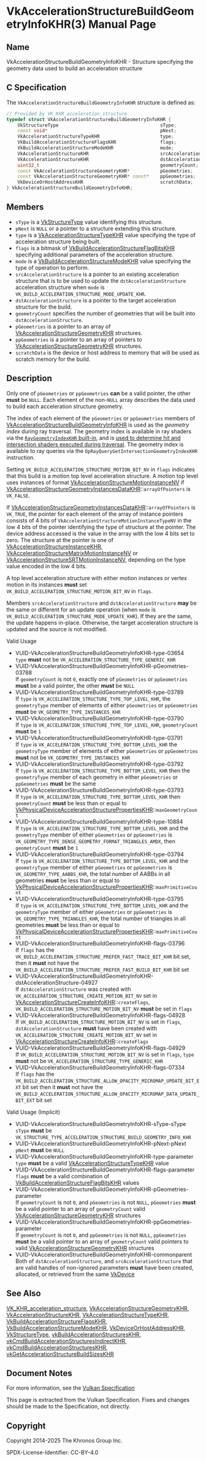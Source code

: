 # VkAccelerationStructureBuildGeometryInfoKHR(3) Manual Page

## Name

VkAccelerationStructureBuildGeometryInfoKHR - Structure specifying the geometry data used to build an acceleration structure



## [](#_c_specification)C Specification

The `VkAccelerationStructureBuildGeometryInfoKHR` structure is defined as:

```c++
// Provided by VK_KHR_acceleration_structure
typedef struct VkAccelerationStructureBuildGeometryInfoKHR {
    VkStructureType                                     sType;
    const void*                                         pNext;
    VkAccelerationStructureTypeKHR                      type;
    VkBuildAccelerationStructureFlagsKHR                flags;
    VkBuildAccelerationStructureModeKHR                 mode;
    VkAccelerationStructureKHR                          srcAccelerationStructure;
    VkAccelerationStructureKHR                          dstAccelerationStructure;
    uint32_t                                            geometryCount;
    const VkAccelerationStructureGeometryKHR*           pGeometries;
    const VkAccelerationStructureGeometryKHR* const*    ppGeometries;
    VkDeviceOrHostAddressKHR                            scratchData;
} VkAccelerationStructureBuildGeometryInfoKHR;
```

## [](#_members)Members

- `sType` is a [VkStructureType](https://registry.khronos.org/vulkan/specs/latest/man/html/VkStructureType.html) value identifying this structure.
- `pNext` is `NULL` or a pointer to a structure extending this structure.
- `type` is a [VkAccelerationStructureTypeKHR](https://registry.khronos.org/vulkan/specs/latest/man/html/VkAccelerationStructureTypeKHR.html) value specifying the type of acceleration structure being built.
- `flags` is a bitmask of [VkBuildAccelerationStructureFlagBitsKHR](https://registry.khronos.org/vulkan/specs/latest/man/html/VkBuildAccelerationStructureFlagBitsKHR.html) specifying additional parameters of the acceleration structure.
- `mode` is a [VkBuildAccelerationStructureModeKHR](https://registry.khronos.org/vulkan/specs/latest/man/html/VkBuildAccelerationStructureModeKHR.html) value specifying the type of operation to perform.
- `srcAccelerationStructure` is a pointer to an existing acceleration structure that is to be used to update the `dstAccelerationStructure` acceleration structure when `mode` is `VK_BUILD_ACCELERATION_STRUCTURE_MODE_UPDATE_KHR`.
- `dstAccelerationStructure` is a pointer to the target acceleration structure for the build.
- `geometryCount` specifies the number of geometries that will be built into `dstAccelerationStructure`.
- `pGeometries` is a pointer to an array of [VkAccelerationStructureGeometryKHR](https://registry.khronos.org/vulkan/specs/latest/man/html/VkAccelerationStructureGeometryKHR.html) structures.
- `ppGeometries` is a pointer to an array of pointers to [VkAccelerationStructureGeometryKHR](https://registry.khronos.org/vulkan/specs/latest/man/html/VkAccelerationStructureGeometryKHR.html) structures.
- `scratchData` is the device or host address to memory that will be used as scratch memory for the build.

## [](#_description)Description

Only one of `pGeometries` or `ppGeometries` **can** be a valid pointer, the other **must** be `NULL`. Each element of the non-`NULL` array describes the data used to build each acceleration structure geometry.

The index of each element of the `pGeometries` or `ppGeometries` members of [VkAccelerationStructureBuildGeometryInfoKHR](https://registry.khronos.org/vulkan/specs/latest/man/html/VkAccelerationStructureBuildGeometryInfoKHR.html) is used as the *geometry index* during ray traversal. The geometry index is available in ray shaders via the [`RayGeometryIndexKHR` built-in](https://registry.khronos.org/vulkan/specs/latest/html/vkspec.html#interfaces-builtin-variables-raygeometryindex), and is [used to determine hit and intersection shaders executed during traversal](https://registry.khronos.org/vulkan/specs/latest/html/vkspec.html#shader-binding-table-hit-shader-indexing). The geometry index is available to ray queries via the `OpRayQueryGetIntersectionGeometryIndexKHR` instruction.

Setting `VK_BUILD_ACCELERATION_STRUCTURE_MOTION_BIT_NV` in `flags` indicates that this build is a motion top level acceleration structure. A motion top level uses instances of format [VkAccelerationStructureMotionInstanceNV](https://registry.khronos.org/vulkan/specs/latest/man/html/VkAccelerationStructureMotionInstanceNV.html) if [VkAccelerationStructureGeometryInstancesDataKHR](https://registry.khronos.org/vulkan/specs/latest/man/html/VkAccelerationStructureGeometryInstancesDataKHR.html)::`arrayOfPointers` is `VK_FALSE`.

If [VkAccelerationStructureGeometryInstancesDataKHR](https://registry.khronos.org/vulkan/specs/latest/man/html/VkAccelerationStructureGeometryInstancesDataKHR.html)::`arrayOfPointers` is `VK_TRUE`, the pointer for each element of the array of instance pointers consists of 4 bits of `VkAccelerationStructureMotionInstanceTypeNV` in the low 4 bits of the pointer identifying the type of structure at the pointer. The device address accessed is the value in the array with the low 4 bits set to zero. The structure at the pointer is one of [VkAccelerationStructureInstanceKHR](https://registry.khronos.org/vulkan/specs/latest/man/html/VkAccelerationStructureInstanceKHR.html), [VkAccelerationStructureMatrixMotionInstanceNV](https://registry.khronos.org/vulkan/specs/latest/man/html/VkAccelerationStructureMatrixMotionInstanceNV.html) or [VkAccelerationStructureSRTMotionInstanceNV](https://registry.khronos.org/vulkan/specs/latest/man/html/VkAccelerationStructureSRTMotionInstanceNV.html), depending on the type value encoded in the low 4 bits.

A top level acceleration structure with either motion instances or vertex motion in its instances **must** set `VK_BUILD_ACCELERATION_STRUCTURE_MOTION_BIT_NV` in `flags`.

Members `srcAccelerationStructure` and `dstAccelerationStructure` **may** be the same or different for an update operation (when `mode` is `VK_BUILD_ACCELERATION_STRUCTURE_MODE_UPDATE_KHR`). If they are the same, the update happens in-place. Otherwise, the target acceleration structure is updated and the source is not modified.

Valid Usage

- [](#VUID-VkAccelerationStructureBuildGeometryInfoKHR-type-03654)VUID-VkAccelerationStructureBuildGeometryInfoKHR-type-03654  
  `type` **must** not be `VK_ACCELERATION_STRUCTURE_TYPE_GENERIC_KHR`
- [](#VUID-VkAccelerationStructureBuildGeometryInfoKHR-pGeometries-03788)VUID-VkAccelerationStructureBuildGeometryInfoKHR-pGeometries-03788  
  If `geometryCount` is not `0`, exactly one of `pGeometries` or `ppGeometries` **must** be a valid pointer, the other **must** be `NULL`
- [](#VUID-VkAccelerationStructureBuildGeometryInfoKHR-type-03789)VUID-VkAccelerationStructureBuildGeometryInfoKHR-type-03789  
  If `type` is `VK_ACCELERATION_STRUCTURE_TYPE_TOP_LEVEL_KHR`, the `geometryType` member of elements of either `pGeometries` or `ppGeometries` **must** be `VK_GEOMETRY_TYPE_INSTANCES_KHR`
- [](#VUID-VkAccelerationStructureBuildGeometryInfoKHR-type-03790)VUID-VkAccelerationStructureBuildGeometryInfoKHR-type-03790  
  If `type` is `VK_ACCELERATION_STRUCTURE_TYPE_TOP_LEVEL_KHR`, `geometryCount` **must** be `1`
- [](#VUID-VkAccelerationStructureBuildGeometryInfoKHR-type-03791)VUID-VkAccelerationStructureBuildGeometryInfoKHR-type-03791  
  If `type` is `VK_ACCELERATION_STRUCTURE_TYPE_BOTTOM_LEVEL_KHR` the `geometryType` member of elements of either `pGeometries` or `ppGeometries` **must** not be `VK_GEOMETRY_TYPE_INSTANCES_KHR`
- [](#VUID-VkAccelerationStructureBuildGeometryInfoKHR-type-03792)VUID-VkAccelerationStructureBuildGeometryInfoKHR-type-03792  
  If `type` is `VK_ACCELERATION_STRUCTURE_TYPE_BOTTOM_LEVEL_KHR` then the `geometryType` member of each geometry in either `pGeometries` or `ppGeometries` **must** be the same
- [](#VUID-VkAccelerationStructureBuildGeometryInfoKHR-type-03793)VUID-VkAccelerationStructureBuildGeometryInfoKHR-type-03793  
  If `type` is `VK_ACCELERATION_STRUCTURE_TYPE_BOTTOM_LEVEL_KHR` then `geometryCount` **must** be less than or equal to [VkPhysicalDeviceAccelerationStructurePropertiesKHR](https://registry.khronos.org/vulkan/specs/latest/man/html/VkPhysicalDeviceAccelerationStructurePropertiesKHR.html)::`maxGeometryCount`
- [](#VUID-VkAccelerationStructureBuildGeometryInfoKHR-type-10884)VUID-VkAccelerationStructureBuildGeometryInfoKHR-type-10884  
  If `type` is `VK_ACCELERATION_STRUCTURE_TYPE_BOTTOM_LEVEL_KHR` and the `geometryType` member of either `pGeometries` or `ppGeometries` is `VK_GEOMETRY_TYPE_DENSE_GEOMETRY_FORMAT_TRIANGLES_AMDX`, then `geometryCount` **must** be `1`
- [](#VUID-VkAccelerationStructureBuildGeometryInfoKHR-type-03794)VUID-VkAccelerationStructureBuildGeometryInfoKHR-type-03794  
  If `type` is `VK_ACCELERATION_STRUCTURE_TYPE_BOTTOM_LEVEL_KHR` and the `geometryType` member of either `pGeometries` or `ppGeometries` is `VK_GEOMETRY_TYPE_AABBS_KHR`, the total number of AABBs in all geometries **must** be less than or equal to [VkPhysicalDeviceAccelerationStructurePropertiesKHR](https://registry.khronos.org/vulkan/specs/latest/man/html/VkPhysicalDeviceAccelerationStructurePropertiesKHR.html)::`maxPrimitiveCount`
- [](#VUID-VkAccelerationStructureBuildGeometryInfoKHR-type-03795)VUID-VkAccelerationStructureBuildGeometryInfoKHR-type-03795  
  If `type` is `VK_ACCELERATION_STRUCTURE_TYPE_BOTTOM_LEVEL_KHR` and the `geometryType` member of either `pGeometries` or `ppGeometries` is `VK_GEOMETRY_TYPE_TRIANGLES_KHR`, the total number of triangles in all geometries **must** be less than or equal to [VkPhysicalDeviceAccelerationStructurePropertiesKHR](https://registry.khronos.org/vulkan/specs/latest/man/html/VkPhysicalDeviceAccelerationStructurePropertiesKHR.html)::`maxPrimitiveCount`
- [](#VUID-VkAccelerationStructureBuildGeometryInfoKHR-flags-03796)VUID-VkAccelerationStructureBuildGeometryInfoKHR-flags-03796  
  If `flags` has the `VK_BUILD_ACCELERATION_STRUCTURE_PREFER_FAST_TRACE_BIT_KHR` bit set, then it **must** not have the `VK_BUILD_ACCELERATION_STRUCTURE_PREFER_FAST_BUILD_BIT_KHR` bit set
- [](#VUID-VkAccelerationStructureBuildGeometryInfoKHR-dstAccelerationStructure-04927)VUID-VkAccelerationStructureBuildGeometryInfoKHR-dstAccelerationStructure-04927  
  If `dstAccelerationStructure` was created with `VK_ACCELERATION_STRUCTURE_CREATE_MOTION_BIT_NV` set in [VkAccelerationStructureCreateInfoKHR](https://registry.khronos.org/vulkan/specs/latest/man/html/VkAccelerationStructureCreateInfoKHR.html)::`createFlags`, `VK_BUILD_ACCELERATION_STRUCTURE_MOTION_BIT_NV` **must** be set in `flags`
- [](#VUID-VkAccelerationStructureBuildGeometryInfoKHR-flags-04928)VUID-VkAccelerationStructureBuildGeometryInfoKHR-flags-04928  
  If `VK_BUILD_ACCELERATION_STRUCTURE_MOTION_BIT_NV` is set in `flags`, `dstAccelerationStructure` **must** have been created with `VK_ACCELERATION_STRUCTURE_CREATE_MOTION_BIT_NV` set in [VkAccelerationStructureCreateInfoKHR](https://registry.khronos.org/vulkan/specs/latest/man/html/VkAccelerationStructureCreateInfoKHR.html)::`createFlags`
- [](#VUID-VkAccelerationStructureBuildGeometryInfoKHR-flags-04929)VUID-VkAccelerationStructureBuildGeometryInfoKHR-flags-04929  
  If `VK_BUILD_ACCELERATION_STRUCTURE_MOTION_BIT_NV` is set in `flags`, `type` **must** not be `VK_ACCELERATION_STRUCTURE_TYPE_GENERIC_KHR`
- [](#VUID-VkAccelerationStructureBuildGeometryInfoKHR-flags-07334)VUID-VkAccelerationStructureBuildGeometryInfoKHR-flags-07334  
  If `flags` has the `VK_BUILD_ACCELERATION_STRUCTURE_ALLOW_OPACITY_MICROMAP_UPDATE_BIT_EXT` bit set then it **must** not have the `VK_BUILD_ACCELERATION_STRUCTURE_ALLOW_OPACITY_MICROMAP_DATA_UPDATE_BIT_EXT` bit set

Valid Usage (Implicit)

- [](#VUID-VkAccelerationStructureBuildGeometryInfoKHR-sType-sType)VUID-VkAccelerationStructureBuildGeometryInfoKHR-sType-sType  
  `sType` **must** be `VK_STRUCTURE_TYPE_ACCELERATION_STRUCTURE_BUILD_GEOMETRY_INFO_KHR`
- [](#VUID-VkAccelerationStructureBuildGeometryInfoKHR-pNext-pNext)VUID-VkAccelerationStructureBuildGeometryInfoKHR-pNext-pNext  
  `pNext` **must** be `NULL`
- [](#VUID-VkAccelerationStructureBuildGeometryInfoKHR-type-parameter)VUID-VkAccelerationStructureBuildGeometryInfoKHR-type-parameter  
  `type` **must** be a valid [VkAccelerationStructureTypeKHR](https://registry.khronos.org/vulkan/specs/latest/man/html/VkAccelerationStructureTypeKHR.html) value
- [](#VUID-VkAccelerationStructureBuildGeometryInfoKHR-flags-parameter)VUID-VkAccelerationStructureBuildGeometryInfoKHR-flags-parameter  
  `flags` **must** be a valid combination of [VkBuildAccelerationStructureFlagBitsKHR](https://registry.khronos.org/vulkan/specs/latest/man/html/VkBuildAccelerationStructureFlagBitsKHR.html) values
- [](#VUID-VkAccelerationStructureBuildGeometryInfoKHR-pGeometries-parameter)VUID-VkAccelerationStructureBuildGeometryInfoKHR-pGeometries-parameter  
  If `geometryCount` is not `0`, and `pGeometries` is not `NULL`, `pGeometries` **must** be a valid pointer to an array of `geometryCount` valid [VkAccelerationStructureGeometryKHR](https://registry.khronos.org/vulkan/specs/latest/man/html/VkAccelerationStructureGeometryKHR.html) structures
- [](#VUID-VkAccelerationStructureBuildGeometryInfoKHR-ppGeometries-parameter)VUID-VkAccelerationStructureBuildGeometryInfoKHR-ppGeometries-parameter  
  If `geometryCount` is not `0`, and `ppGeometries` is not `NULL`, `ppGeometries` **must** be a valid pointer to an array of `geometryCount` valid pointers to valid [VkAccelerationStructureGeometryKHR](https://registry.khronos.org/vulkan/specs/latest/man/html/VkAccelerationStructureGeometryKHR.html) structures
- [](#VUID-VkAccelerationStructureBuildGeometryInfoKHR-commonparent)VUID-VkAccelerationStructureBuildGeometryInfoKHR-commonparent  
  Both of `dstAccelerationStructure`, and `srcAccelerationStructure` that are valid handles of non-ignored parameters **must** have been created, allocated, or retrieved from the same [VkDevice](https://registry.khronos.org/vulkan/specs/latest/man/html/VkDevice.html)

## [](#_see_also)See Also

[VK\_KHR\_acceleration\_structure](https://registry.khronos.org/vulkan/specs/latest/man/html/VK_KHR_acceleration_structure.html), [VkAccelerationStructureGeometryKHR](https://registry.khronos.org/vulkan/specs/latest/man/html/VkAccelerationStructureGeometryKHR.html), [VkAccelerationStructureKHR](https://registry.khronos.org/vulkan/specs/latest/man/html/VkAccelerationStructureKHR.html), [VkAccelerationStructureTypeKHR](https://registry.khronos.org/vulkan/specs/latest/man/html/VkAccelerationStructureTypeKHR.html), [VkBuildAccelerationStructureFlagsKHR](https://registry.khronos.org/vulkan/specs/latest/man/html/VkBuildAccelerationStructureFlagsKHR.html), [VkBuildAccelerationStructureModeKHR](https://registry.khronos.org/vulkan/specs/latest/man/html/VkBuildAccelerationStructureModeKHR.html), [VkDeviceOrHostAddressKHR](https://registry.khronos.org/vulkan/specs/latest/man/html/VkDeviceOrHostAddressKHR.html), [VkStructureType](https://registry.khronos.org/vulkan/specs/latest/man/html/VkStructureType.html), [vkBuildAccelerationStructuresKHR](https://registry.khronos.org/vulkan/specs/latest/man/html/vkBuildAccelerationStructuresKHR.html), [vkCmdBuildAccelerationStructuresIndirectKHR](https://registry.khronos.org/vulkan/specs/latest/man/html/vkCmdBuildAccelerationStructuresIndirectKHR.html), [vkCmdBuildAccelerationStructuresKHR](https://registry.khronos.org/vulkan/specs/latest/man/html/vkCmdBuildAccelerationStructuresKHR.html), [vkGetAccelerationStructureBuildSizesKHR](https://registry.khronos.org/vulkan/specs/latest/man/html/vkGetAccelerationStructureBuildSizesKHR.html)

## [](#_document_notes)Document Notes

For more information, see the [Vulkan Specification](https://registry.khronos.org/vulkan/specs/latest/html/vkspec.html#VkAccelerationStructureBuildGeometryInfoKHR)

This page is extracted from the Vulkan Specification. Fixes and changes should be made to the Specification, not directly.

## [](#_copyright)Copyright

Copyright 2014-2025 The Khronos Group Inc.

SPDX-License-Identifier: CC-BY-4.0